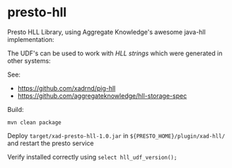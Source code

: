# presto-hll
Presto HLL Library, using Aggregate Knowledge's awesome java-hll implementation:


The UDF's can be used to work with *HLL strings* which were generated in other systems:

See:
* https://github.com/xadrnd/pig-hll
* https://github.com/aggregateknowledge/hll-storage-spec

Build:
```
mvn clean package
```

Deploy ```target/xad-presto-hll-1.0.jar``` in ```${PRESTO_HOME}/plugin/xad-hll/``` and restart the presto service

Verify installed correctly using ```select hll_udf_version();```



